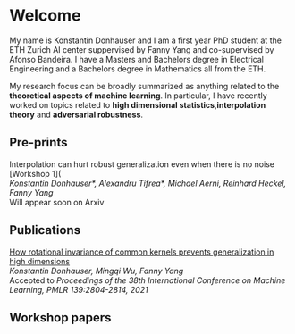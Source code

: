 # Welcome
My name is Konstantin Donhauser and I am a first year PhD student at the ETH Zurich AI center suppervised by Fanny Yang and co-supervised by Afonso Bandeira. 
I have a Masters and Bachelors degree in Electrical Engineering and a Bachelors degree in Mathematics all from the ETH.<br/>

My research focus can be broadly summarized as anything related to the **theoretical aspects of machine learning**. In particular, I have recently worked on topics related to **high dimensional statistics**,**interpolation theory** and **adversarial robustness**. 

## Pre-prints
Interpolation can hurt robust generalization even when there is no noise [Workshop 1](\
*Konstantin Donhauser\*, Alexandru Tifrea\*, Michael Aerni, Reinhard Heckel, Fanny Yang*\
Will appear soon on Arxiv


## Publications
[How rotational invariance of common kernels prevents generalization in high dimensions](http://proceedings.mlr.press/v139/donhauser21a.html)\
*Konstantin Donhauser, Mingqi Wu, Fanny Yang*\
Accepted to *Proceedings of the 38th International Conference on Machine Learning, PMLR 139:2804-2814, 2021*

## Workshop papers
